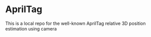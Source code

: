 # AprilTag
This is a local repo for the well-known AprilTag relative 3D position estimation using camera
